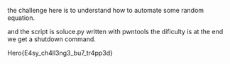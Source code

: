 the challenge here is to understand how to automate some random equation.

and the script is soluce.py written with pwntools
the dificulty is at the end we get a shutdown command.

Hero{E4sy_ch4ll3ng3_bu7_tr4pp3d}
